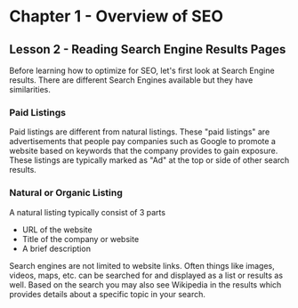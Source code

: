 # Chapter 1 - Overview of SEO
## Lesson 2 - Reading Search Engine Results Pages

Before learning how to optimize for SEO, let's first look at Search Engine results. There are different Search Engines available but they have similarities.

### Paid Listings
Paid listings are different from natural listings. These "paid listings" are advertisements that people pay companies such as Google to promote a website based on keywords that the company provides to gain exposure. These listings are typically marked as "Ad" at the top or side of other search results.

### Natural or Organic Listing
A natural listing typically consist of 3 parts
- URL of the website
- Title of the company or website
- A brief description

Search engines are not limited to website links. Often things like images, videos, maps, etc. can be searched for and displayed as a list or results as well. Based on the search you may also see Wikipedia in the results which provides details about a specific topic in your search.
